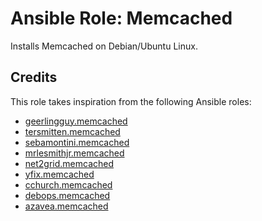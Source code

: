 # Ansible Role: Memcached

Installs Memcached on Debian/Ubuntu Linux.

## Credits

This role takes inspiration from the following Ansible roles:

- [geerlingguy.memcached](https://github.com/geerlingguy/ansible-role-memcached)
- [tersmitten.memcached](https://github.com/Oefenweb/ansible-memcached)
- [sebamontini.memcached](https://github.com/sebamontini/memcached)
- [mrlesmithjr.memcached](https://github.com/mrlesmithjr/ansible-memcached)
- [net2grid.memcached](https://github.com/net2grid/ansible-role-memcached)
- [yfix.memcached](https://github.com/yfix/ansible-role-memcached)
- [cchurch.memcached](https://github.com/cchurch/memcached)
- [debops.memcached](https://github.com/debops/ansible-memcached)
- [azavea.memcached](https://github.com/azavea/ansible-memcached)

